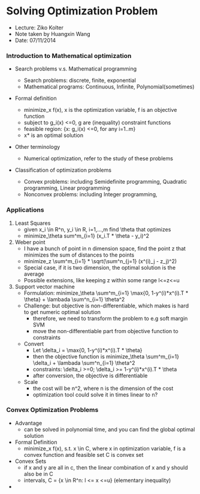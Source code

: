 Solving Optimization Problem
=============================

* Lecture: Ziko Kolter
* Note taken by Huangxin Wang
* Date: 07/11/2014

### Introduction to Mathematical optimization

- Search problems v.s. Mathematical programming
	- Search problems: discrete, finite, exponential
	- Mathematical programs: Continuous, Infinite, Polynomial(sometimes)

- Formal definition
	- minimize_x f(x), x is the optimization variable, f is an objective function
	- subject to g_i(x) <=0, g are (inequality) constraint functions
	- feasible region: {x: g_i(x) <=0, for any i=1..m}
	- x* is an optimal solution

- Other terminology
	- Numerical optimization, refer to the study of these problems
	
- Classification of optimization problems
	- Convex problems: including Semidefinite programming, Quadratic programming, Linear programming
	- Nonconvex problems: including Integer programming, 

### Applications
1. Least Squares
	- given x_i \in R^n, y_i \in R, i=1,...,m find \theta that optimizes
	- minimize_\theta sum^m_{i=1} (x_i.T * \theta - y_i)^2
2. Weber point
	- I have a bunch of point in n dimension space, find the point z that minimizes the sum of distances to the points 
	- minimize_z \sum^m_{i=1} * \sqrt(\sum^n_{j=1} (x^(i)_j - z_j)^2)
	- Special case, if it is two dimension, the optimal solution is the average
	- Possible extensions, like keeping z within some range l<=z<=u
3. Support vector machine
	- Formulation: minimize_\theta \sum^m_{i=1} \max{0, 1-y^(i)*x^(i).T * \theta} + \lambada \sum^n_{i=1} \theta^2
	- Challenge: but objective is non-differentiable, which makes is hard to get numeric optimal solution
		- therefore, we need to transform the problem to e.g soft margin SVM
		- move the non-differentiable part from objective function to constraints
	- Convert
		- Let \delta_i = \max{0, 1-y^(i)*x^(i).T * \theta}
		- then the objective function is minimize_\theta \sum^m_{i=1} \delta_i + \lambada \sum^n_{i=1} \theta^2
		- constraints: \delta_i >=0; \delta_i >= 1-y^(i)*x^(i).T * \theta
		- after conversion, the objective is differentiable
	- Scale
		- the cost will be n^2, where n is the dimension of the cost
		- optimization tool could solve it in times linear to n?
	
### Convex Optimization Problems
- Advantage
	- can be solved in polynomial time, and you can find the global optimal solution
- Formal Definition	
	- minimize_x f(x), s.t. x \in C, where x in optimization variable, f is a convex function and feasible set C is convex set
- Convex Sets
	- if x and y are all in c, then the linear combination of x and y should also be in C
	- intervals, C = {x \in R^n: l <= x <=u} (elementary inequality)
- 

